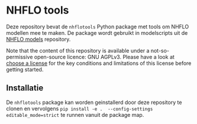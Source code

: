 # NHFLO tools
Deze repository bevat de `nhflotools` Python package met tools om NHFLO modellen mee te maken. De package wordt gebruikt in modelscripts uit de [NHFLO models](https://github.com/NHFLO/tools) repository.

Note that the content of this repository is available under a not-so-permissive open-source licence: GNU AGPLv3. Please have a look at [choose a license](https://choosealicense.com/licenses/agpl-3.0/) for the key conditions and limitations of this license before getting started.

## Installatie
De `nhflotools` package kan worden geinstallerd door deze repository te clonen en vervolgens `pip install -e .  --config-settings editable_mode=strict` te runnen vanuit de package map.